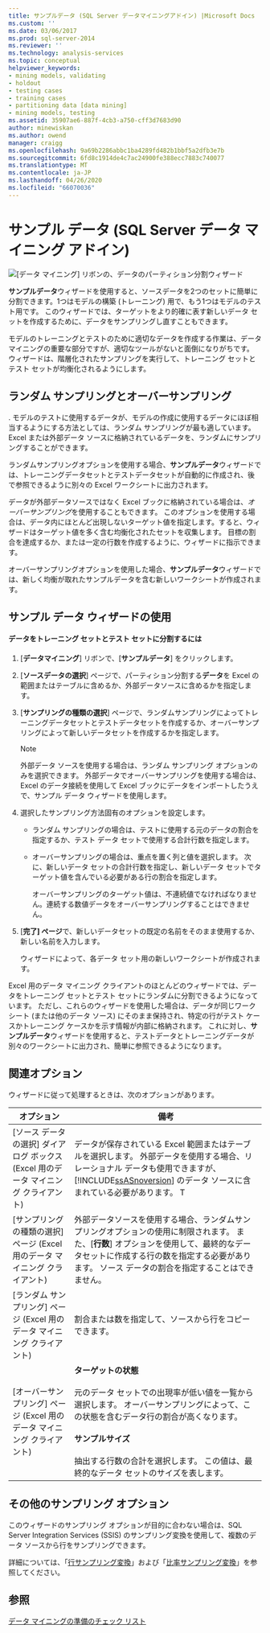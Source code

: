 ```yaml
---
title: サンプルデータ (SQL Server データマイニングアドイン) |Microsoft Docs
ms.custom: ''
ms.date: 03/06/2017
ms.prod: sql-server-2014
ms.reviewer: ''
ms.technology: analysis-services
ms.topic: conceptual
helpviewer_keywords:
- mining models, validating
- holdout
- testing cases
- training cases
- partitioning data [data mining]
- mining models, testing
ms.assetid: 35907ae6-887f-4cb3-a750-cff3d7683d90
author: minewiskan
ms.author: owend
manager: craigg
ms.openlocfilehash: 9a69b2286abbc1ba4289fd482b1bbf5a2dfb3e7b
ms.sourcegitcommit: 6fd8c1914de4c7ac24900fe388ecc7883c740077
ms.translationtype: MT
ms.contentlocale: ja-JP
ms.lasthandoff: 04/26/2020
ms.locfileid: "66070036"
---
```

# <a name="sample-data-sql-server-data-mining-add-ins"></a>サンプル データ (SQL Server データ マイニング アドイン)
  ![[データ マイニング] リボンの、データのパーティション分割ウィザード](media/dmc-partition.gif "[データ マイニング] リボンの、データのパーティション分割ウィザード")  
  
 **サンプルデータ**ウィザードを使用すると、ソースデータを2つのセットに簡単に分割できます。1つはモデルの構築 (トレーニング) 用で、もう1つはモデルのテスト用です。 このウィザードでは、ターゲットをより的確に表す新しいデータ セットを作成するために、データをサンプリングし直すこともできます。  
  
 モデルのトレーニングとテストのために適切なデータを作成する作業は、データ マイニングの重要な部分ですが、適切なツールがないと面倒になりがちです。 ウィザードは、階層化されたサンプリングを実行して、トレーニング セットとテスト セットが均衡化されるようにします。  
  
## <a name="random-sampling-and-oversampling"></a>ランダム サンプリングとオーバーサンプリング  
 . モデルのテストに使用するデータが、モデルの作成に使用するデータにほぼ相当するようにする方法としては、ランダム サンプリングが最も適しています。 Excel または外部データ ソースに格納されているデータを、ランダムにサンプリングすることができます。  
  
 ランダムサンプリングオプションを使用する場合、**サンプルデータ**ウィザードでは、トレーニングデータセットとテストデータセットが自動的に作成され、後で参照できるように別々の Excel ワークシートに出力されます。  
  
 データが外部データソースではなく Excel ブックに格納されている場合は、*オーバーサンプリング*を使用することもできます。 このオプションを使用する場合は、データ内にほとんど出現しないターゲット値を指定します。すると、ウィザードはターゲット値を多く含む均衡化されたセットを収集します。 目標の割合を達成するか、または一定の行数を作成するように、ウィザードに指示できます。  
  
 オーバーサンプリングオプションを使用した場合、**サンプルデータ**ウィザードでは、新しく均衡が取れたサンプルデータを含む新しいワークシートが作成されます。  
  
## <a name="using-the-sample-data-wizard"></a>サンプル データ ウィザードの使用  
  
#### <a name="to-separate-data-into-training-and-testing-sets"></a>データをトレーニング セットとテスト セットに分割するには  
  
1.  [**データマイニング**] リボンで、[**サンプルデータ**] をクリックします。  
  
2.  [**ソースデータの選択**] ページで、パーティション分割する**データ**を Excel の範囲またはテーブルに含めるか、外部データソースに含めるかを指定します。  
  
3.  [**サンプリングの種類の選択**] ページで、ランダムサンプリングによってトレーニングデータセットとテストデータセットを作成するか、オーバーサンプリングによって新しいデータセットを作成するかを指定します。  
  
    > [!NOTE]  
    >  外部データ ソースを使用する場合は、ランダム サンプリング オプションのみを選択できます。 外部データでオーバーサンプリングを使用する場合は、Excel のデータ接続を使用して Excel ブックにデータをインポートしたうえで、サンプル データ ウィザードを使用します。  
  
4.  選択したサンプリング方法固有のオプションを設定します。  
  
    -   ランダム サンプリングの場合は、テストに使用する元のデータの割合を指定するか、テスト データ セットで使用する合計行数を指定します。  
  
    -   オーバーサンプリングの場合は、重点を置く列と値を選択します。 次に、新しいデータ セットの合計行数を指定し、新しいデータ セットでターゲット値を含んでいる必要がある行の割合を指定します。  
  
         オーバーサンプリングのターゲット値は、不連続値でなければなりません。連続する数値データをオーバーサンプリングすることはできません。  
  
5.  [**完了] ページ**で、新しいデータセットの既定の名前をそのまま使用するか、新しい名前を入力します。  
  
     ウィザードによって、各データ セット用の新しいワークシートが作成されます。  
  
 Excel 用のデータ マイニング クライアントのほとんどのウィザードでは、データをトレーニング セットとテスト セットにランダムに分割できるようになっています。 ただし、これらのウィザードを使用した場合は、データが同じワークシート (または他のデータ ソース) にそのまま保持され、特定の行がテスト ケースかトレーニング ケースかを示す情報が内部に格納されます。 これに対し、**サンプルデータ**ウィザードを使用すると、テストデータとトレーニングデータが別々のワークシートに出力され、簡単に参照できるようになります。  
  
## <a name="related-options"></a>関連オプション  
 ウィザードに従って処理するときは、次のオプションがあります。  
  
|オプション|備考|  
|-------------|--------------|  
|[ソース データの選択] ダイアログ ボックス (Excel 用のデータ マイニング クライアント)|データが保存されている Excel 範囲またはテーブルを選択します。 外部データを使用する場合、リレーショナル データも使用できますが、[!INCLUDE[ssASnoversion](../includes/ssasnoversion-md.md)] のデータ ソースに含まれている必要があります。 T|  
|[サンプリングの種類の選択] ページ (Excel 用のデータ マイニング クライアント)|外部データソースを使用する場合、ランダムサンプリングオプションの使用に制限されます。 また、[**行数**] オプションを使用して、最終的なデータセットに作成する行の数を指定する必要があります。 ソース データの割合を指定することはできません。|  
|[ランダム サンプリング] ページ (Excel 用のデータ マイニング クライアント)|割合または数を指定して、ソースから行をコピーできます。|  
|[オーバーサンプリング] ページ (Excel 用のデータ マイニング クライアント)|**ターゲットの状態**<br /><br /> 元のデータ セットでの出現率が低い値を一覧から選択します。 オーバーサンプリングによって、この状態を含むデータ行の割合が高くなります。<br /><br /> **サンプルサイズ**<br /><br /> 抽出する行数の合計を選択します。 この値は、最終的なデータ セットのサイズを表します。|  
  
## <a name="other-sampling-options"></a>その他のサンプリング オプション  
 このウィザードのサンプリング オプションが目的に合わない場合は、SQL Server Integration Services (SSIS) のサンプリング変換を使用して、複数のデータ ソースから行をサンプリングできます。  
  
 詳細については、「[行サンプリング変換](../integration-services/data-flow/transformations/row-sampling-transformation.md)」および「[比率サンプリング変換](../integration-services/data-flow/transformations/percentage-sampling-transformation.md)」を参照してください。  
  
## <a name="see-also"></a>参照  
 [データ マイニングの準備のチェック リスト](checklist-of-preparation-for-data-mining.md)  
  
  
